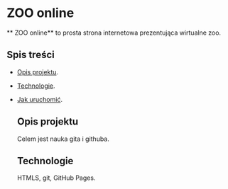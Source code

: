 # ZOO online
** ZOO online** to prosta strona internetowa prezentująca wirtualne zoo.

## Spis treści
- [Opis projektu](#opis-projektu).
- [Technologie](#technologie).
- [Jak uruchomić](#jak-uruchomić).

  ## Opis projektu
  Celem jest nauka gita i githuba.

  ## Technologie
  HTMLS, git, GitHub Pages.

